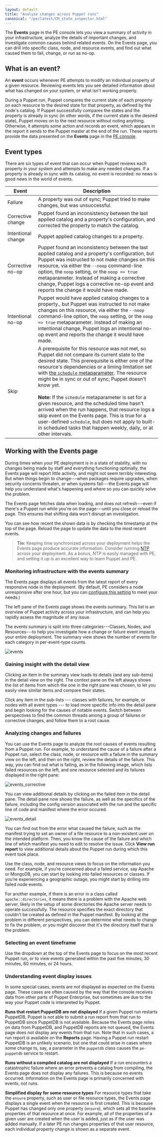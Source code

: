 ```yaml
---
layout: default
title: "Analyze changes across Puppet runs"
canonical: "/pe/latest/CM_state_inspector.html"
---
```


The **Events** page in the PE console lets you view a summary of activity in your infrastructure, analyze the details of important changes, and investigate common causes behind related events. On the Events page, you can drill into specific class, node, and resource events, and find out what caused them to fail, change, or run as no-op.

<!--Concept-->
## What is an event? 

An **event** occurs whenever PE attempts to modify an individual property of a given resource. Reviewing events lets you see detailed information about what has changed on your system, or what isn't working properly.    

During a Puppet run, Puppet compares the current state of each property on each resource to the desired state for that property, as defined by the node's catalog. If Puppet successfully compares the states and the property is already in sync (in other words, if the current state is the desired state), Puppet moves on to the next resource without noting anything. Otherwise, it attempts some action and records an event, which appears in the report it sends to the Puppet master at the end of the run. These reports provide the data presented on the **Events** page in the [PE console](./console_accessing.html).

<!--Reference-->
## Event types

There are six types of event that can occur when Puppet reviews each property in your system and attempts to make any needed changes. If a property is already in sync with its catalog, no event is recorded: no news is good news in the world of events.  

| Event | Description |
| ----- | ----------- |
| Failure | A property was out of sync; Puppet tried to make changes, but was unsuccessful. |
| Corrective change | Puppet found an inconsistency between the last applied catalog and a property's configuration, and corrected the property to match the catalog. |
| Intentional change | Puppet applied catalog changes to a property. |
| Corrective no-op | Puppet found an inconsistency between the last applied catalog and a property's configuration, but Puppet was instructed to not make changes on this resource, via either the `--noop` command-line option, the `noop` setting, or the `noop => true` metaparameter. Instead of making a corrective change, Puppet logs a corrective no-op event and reports the change it would have made. | 
| Intentional no-op | Puppet would have applied catalog changes to a property., but Puppet was instructed to not make changes on this resource, via either the `--noop` command-line option, the `noop` setting, or the `noop => true` metaparameter. Instead of making an intentional change, Puppet logs an intentional no-op event and reports the change it would have made. |
| Skip | A prerequisite for this resource was not met, so Puppet did not compare its current state to the desired state. This prerequisite is either one of the resource's dependencies or a timing limitation set with [the `schedule` metaparameter]({{puppet}}/metaparameter.html#schedule). The resource might be in sync or out of sync; Puppet doesn't know yet.<br><br>**Note:** If the `schedule` metaparameter is set for a given resource, and the scheduled time hasn't arrived when the run happens, that resource logs a skip event on the Events page. This is true for a user-defined `schedule`, but does not apply to built-in scheduled tasks that happen weekly, daily, or at other intervals. | 

<!--Concept-->
## Working with the Events page

During times when your PE deployment is in a state of stability, with no changes being made by staff and everything functioning optimally, the Events page will report little activity, and might not seem terribly interesting. But when things begin to change---when packages require upgrades, when security concerns threaten, or when systems fail---the Events page will help you understand what's happening and where so you can quickly solve the problem.  

The Events page fetches data when loading, and does not refresh---even if there's a Puppet run while you're on the page---until you close or reload the page. This ensures that shifting data won't disrupt an investigation. 

You can see how recent the shown data is by checking the timestamp at the top of the page. Reload the page to update the data to the most recent events.

> **Tio:** Keeping time synchronized across your deployment helps the Events page produce accurate information. Consider running [NTP](./quick_start_ntp.html) across your deployment. As a bonus, NTP is easily managed with PE, and setting it up is an excellent way to learn Puppet and PE.

### Monitoring infrastructure with the events summary

The Events page displays all events from the latest report of every responsive node in the deployment. (By default, PE considers a node unresponsive after one hour, but you can [configure this setting](./console_config.html#changing-the-unresponsive-node-timeframe) to meet your needs.)

The left pane of the Events page shows the events summary. This list is an overview of Puppet activity across your infrastructure, and can help you rapidly assess the magnitude of any issue.

The events summary is split into three categories---Classes, Nodes, and Resources---to help you investigate how a change or failure event impacts your entire deployment. The summary view shows the number of events for each category in per-event-type counts. 

![events][events]

[events]: ./images/console/cm_events.png

### Gaining insight with the detail view

Clicking an item in the summary view loads its details (and any sub-items) in the detail view on the right. The context pane on the left always shows the list of items from which the one in the right pane was chosen, to let you easily view similar items and compare their states.

Click any item in the sub-lists --- classes with failures, for example, or nodes with all event types --- to load more specific info into the detail pane and begin looking for the causes of notable events. Switch between perspectives to find the common threads among a group of failures or corrective changes, and follow them to a root cause.  

### Analyzing changes and failures 

You can use the Events page to analyze the root causes of events resulting from a Puppet run. For example, to understand the cause of a failure after a Puppet run, select the class, node, or resource with a failure in the summary view on the left, and then on the right, review the details of the failure. This way, you can find out what is failing, as in the following image, which lists failed resources on the left, and one resource selected and its failures displayed in the right pane:

![events_corrective][events_corrective]

[events_corrective]: ./images/console/cm_events_corrective.png

You can view additional details by clicking on the failed item in the detail pane. The detail pane now shows the failure, as well as the specifics of the failure, including the config version associated with the run and the specific line of code and manifest where the error occured.

![events_detail][events_detail]

[events_detail]: ./images/console/cm_events_detail.png

You can find out from the error what caused the failure, such as the manifest trying to set an owner of a file resource to a non-existent user on the intended platform. Then, you know the cause of the failure and which line of which manifest you need to edit to resolve the issue. Click **View run report** to view additional details about the Puppet run during which this event took place.

Use the class, node, and resource views to focus on the information you need. For example, if you’re concerned about a failed service, say Apache or MongoDB, you can start by looking into failed resources or classes. If you’re experiencing a geographic outage, you might start by drilling into failed node events.

For another example, if there is an error in a class called `apache::directories`, it means there is a problem with the Apache web server, likely in the setup of some directories the Apache server needs to operate successfully. The resource specifies the exact directory that couldn't be created as defined in the Puppet manifest. By looking at the problem in different perspectives, you can determine what needs to change to fix the problem, or you might discover that it's the directory itself that is the problem.

### Selecting an event timeframe

Use the dropdown at the top of the Events page to focus on the most recent Puppet run, or to view events generated within the past five minutes, 30 minutes, 60 minutes, or 24 hours. 

### Understanding event display issues 

In some special cases, events are not displayed as expected on the Events page. These cases are often caused by the way that the console receives data from other parts of Puppet Enterprise, but sometimes are due to the way your Puppet code is interpreted by Puppet.    

**Runs that restart PuppetDB are not displayed**
If a given Puppet run restarts PuppetDB, Puppet is not able to submit a run report from that run to PuppetDB since PuppetDB is not available. Because the Events page relies on data from PuppetDB, and PuppetDB reports are not queued, the Events page does not display any events from that run. Note that in such cases, a run report *is* available on the **Reports** page. Having a Puppet run restart PuppetDB is an unlikely scenario, but one that could arise in cases where some change to, say, a parameter in the `puppetdb` class causes the `pe-puppetdb` service to restart. 

**Runs without a compiled catalog are not displayed**
If a run encounters a catastrophic failure where an error prevents a catalog from compiling, the Events page does not display any failures. This is because no events occurred. Information on the Events page is primarily concerned with events, not runs.

**Simplified display for some resource types**
For resource types that take the `ensure` property, such as user or file resource types, the Events page displays a single event when the resource is first created. This is because Puppet has changed only one property (`ensure`), which sets all the baseline properties of that resource at once. For example, all of the properties of a given user are created when the user is added, just as if the user was added manually. If a later PE run changes properties of that user resource, each individual property change is shown as a separate event.
